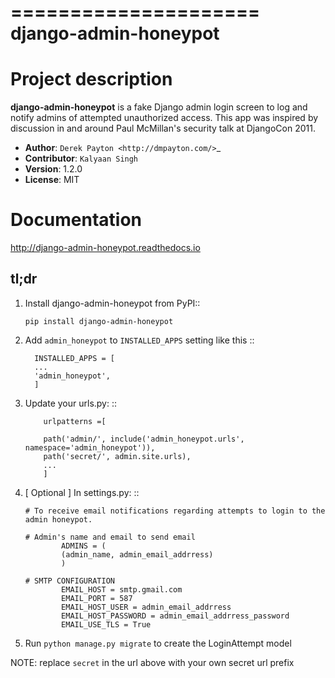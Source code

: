 =====================
django-admin-honeypot
=====================

# Project description

**django-admin-honeypot** is a fake Django admin login screen to log and notify
admins of attempted unauthorized access. This app was inspired by discussion
in and around Paul McMillan's security talk at DjangoCon 2011.

- **Author**: `Derek Payton <http://dmpayton.com/>`\_
- **Contributor**: `Kalyaan Singh`
- **Version**: 1.2.0
- **License**: MIT

# Documentation

http://django-admin-honeypot.readthedocs.io

## tl;dr

1.  Install django-admin-honeypot from PyPI::

        pip install django-admin-honeypot

2.  Add `admin_honeypot` to `INSTALLED_APPS` setting like this
    ::

          INSTALLED_APPS = [
          ...
          'admin_honeypot',
          ]

3.  Update your urls.py:
    ::

            urlpatterns =[

            path('admin/', include('admin_honeypot.urls', namespace='admin_honeypot')),
            path('secret/', admin.site.urls),
            ...
            ]

4.  [ Optional ] In settings.py:
    ::

        # To receive email notifications regarding attempts to login to the admin honeypot.

        # Admin's name and email to send email
                ADMINS = (
                (admin_name, admin_email_addrress)
                )

        # SMTP CONFIGURATION
                EMAIL_HOST = smtp.gmail.com
                EMAIL_PORT = 587
                EMAIL_HOST_USER = admin_email_addrress
                EMAIL_HOST_PASSWORD = admin_email_addrress_password
                EMAIL_USE_TLS = True

5.  Run `python manage.py migrate` to create the LoginAttempt model

NOTE: replace `secret` in the url above with your own secret url prefix
